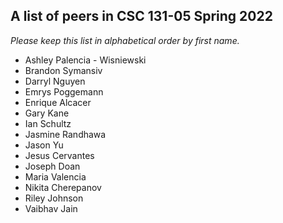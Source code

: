 ## A list of peers in CSC 131-05 Spring 2022

_Please keep this list in alphabetical order by first name._

- Ashley Palencia - Wisniewski
- Brandon Symansiv
- Darryl Nguyen
- Emrys Poggemann
- Enrique Alcacer
- Gary Kane
- Ian Schultz
- Jasmine Randhawa
- Jason Yu
- Jesus Cervantes
- Joseph Doan
- Maria Valencia
- Nikita Cherepanov
- Riley Johnson
- Vaibhav Jain
